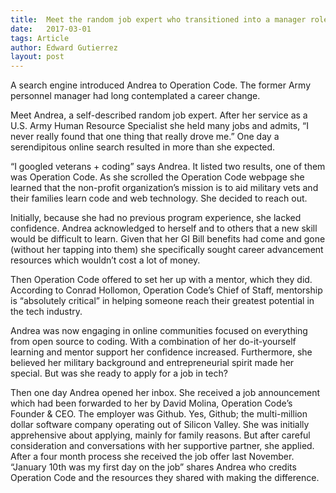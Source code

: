 ```yaml
---
title:  Meet the random job expert who transitioned into a manager role in Silicon Valley
date:   2017-03-01
tags: Article
author: Edward Gutierrez
layout: post
---
```

A search engine introduced Andrea to Operation Code. The former Army personnel manager had long contemplated a career change.

Meet Andrea, a self-described random job expert. After her service as a U.S. Army Human Resource Specialist she held many jobs and admits, “I never really found that one thing that really drove me.” One day a serendipitous online search resulted in more than she expected. 

“I googled veterans + coding” says Andrea. It listed two results, one of them was Operation Code. As she scrolled the Operation Code webpage she learned that the non-profit organization’s mission is to aid military vets and their families learn code and web technology. She decided to reach out.

Initially, because she had no previous program experience, she lacked confidence. 
Andrea acknowledged to herself and to others that a new skill would be difficult to learn. Given that her GI Bill benefits had come and gone (without her tapping into them) she specifically sought career advancement resources which wouldn’t cost a lot of money.

Then Operation Code offered to set her up with a mentor, which they did. According to Conrad Hollomon, Operation Code’s Chief of Staff, mentorship is “absolutely critical” in helping someone reach their greatest potential in the tech industry.

Andrea was now engaging in online communities focused on everything from open source to coding. With a combination of her do-it-yourself learning and mentor support her confidence increased. Furthermore, she believed her military background and entrepreneurial spirit made her special. But was she ready to apply for a job in tech?

Then one day Andrea opened her inbox. She received a job announcement which had been forwarded to her by David Molina, Operation Code’s Founder & CEO. The employer was Github. Yes, Github; the multi-million dollar software company operating out of Silicon Valley. She was initially apprehensive about applying, mainly for family reasons. But after careful consideration and conversations with her supportive partner, she applied. After a four month process she received the job offer last November. “January 10th was my first day on the job” shares Andrea who credits Operation Code and the resources they shared with making the difference. 
